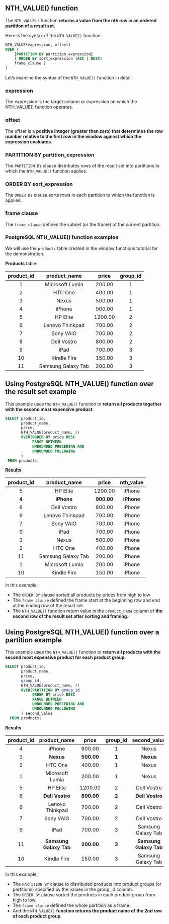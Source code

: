 ## NTH_VALUE() function

The `NTH_VALUE()` function **returns a value from the nth row in an ordered partition of a result set**.

Here is the syntax of the `NTH_VALUE()` function:

```SQL
NTH_VALUE(expression, offset)
OVER (
    [PARTITION BY partition_expression]
    [ ORDER BY sort_expression [ASC | DESC]
    frame_clause ]
)
```
Let’s examine the syntax of the `NTH_VALUE()` function in detail.

### expression

The expression is the target column or expression on which the NTH_VALUE() function operates.

### offset

The offset is a **positive integer (greater than zero) that determines the row number relative to the first row in the window against which the expression evaluates**.

### PARTITION BY partition_expression

The `PARTITION BY` clause distributes rows of the result set into partitions to which the `NTH_VALUE()` function applies.

### ORDER BY sort_expression

The `ORDER BY` clause sorts rows in each partition to which the function is applied.

### frame clause

The `frame_clause` defines the subset (or the frame) of the current partition.

### PostgreSQL NTH_VALUE() function examples

We will use the `products` table created in the window functions tutorial for the demonstration.

**Products** table:

|product_id |    product_name    |  price  | group_id|
|:---------:|:------------------:|:--------:|:---------:|
|         1 | Microsoft Lumia    |  200.00 |        1|
|         2 | HTC One            |  400.00 |        1|
|         3 | Nexus              |  500.00 |        1|
|         4 | iPhone             |  900.00 |        1|
|         5 | HP Elite           | 1200.00 |        2|
|         6 | Lenovo Thinkpad    |  700.00 |        2|
|         7 | Sony VAIO          |  700.00 |        2|
|         8 | Dell Vostro        |  800.00 |        2|
|         9 | iPad               |  700.00 |        3|
|        10 | Kindle Fire        |  150.00 |        3|
|        11 | Samsung Galaxy Tab |  200.00 |        3|

## Using PostgreSQL NTH_VALUE() function over the result set example

This example uses the `NTH_VALUE()` function to **return all products together with the  second most expensive product**:

```SQL
SELECT product_id,
       product_name,
       price,
       NTH_VALUE(product_name, 2)
       OVER(ORDER BY price DESC
            RANGE BETWEEN
            UNBOUNDED PRECEDING AND
            UNBOUNDED FOLLOWING
       )
 FROM products;
```

**Results**

|product_id |    product_name    |  price  | nth_value|
|:---------:|:------------------:|:-------:|:--------:|
|         5 | HP Elite           | 1200.00 | iPhone|
|         **4** | **iPhone**             |  **900.00** | **iPhone**|
|         8 | Dell Vostro        |  800.00 | iPhone|
|         6 | Lenovo Thinkpad    |  700.00 | iPhone|
|         7 | Sony VAIO          |  700.00 | iPhone|
|         9 | iPad               |  700.00 | iPhone|
|         3 | Nexus              |  500.00 | iPhone|
|         2 | HTC One            |  400.00 | iPhone|
|        11 | Samsung Galaxy Tab |  200.00 | iPhone|
|         1 | Microsoft Lumia    |  200.00 | iPhone|
|        10 | Kindle Fire        |  150.00 | iPhone|

In this example:

- The `ORDER BY` clause sorted all products by prices from high to low
- The `frame clause` defined the frame start at the beginning row and end at the ending row of the result set.
- The `NTH_VALUE()` function return value in the `product_name` column of **the second row of the result set after sorting and framing**.

## Using PostgreSQL NTH_VALUE() function over a partition example

This example uses the `NTH_VALUE()` function to **return all products with the second most expensive product for each product group**:

```SQL
SELECT product_id,
       product_name,
       price,
       group_id,
       NTH_VALUE(product_name, 2)
       OVER(PARTITION BY group_id
            ORDER BY price DESC
            RANGE BETWEEN
            UNBOUNDED PRECEDING AND
            UNBOUNDED FOLLOWING
       ) second_value
  FROM products;
```

**Results**

|product_id |    product_name    |  price  | group_id |    second_value|
|:---------:|:------------------:|:-------:|:--------:|:-------------------:|
|         4 | iPhone             |  900.00 |        1 | Nexus|
|         3 | **Nexus**              |  **500.00** |        **1** | **Nexus**|
|         2 | HTC One            |  400.00 |        1 | Nexus|
|         1 | Microsoft Lumia    |  200.00 |        1 | Nexus|
|         5 | HP Elite           | 1200.00 |        2 | Dell Vostro|
|         8 | **Dell Vostro**        |  **800.00** |        **2** | **Dell Vostro**|
|         6 | Lenovo Thinkpad    |  700.00 |        2 | Dell Vostro|
|         7 | Sony VAIO          |  700.00 |        2 | Dell Vostro|
|         9 | iPad               |  700.00 |        3 | Samsung Galaxy Tab|
|        11 | **Samsung Galaxy Tab** |  **200.00** |        **3** | **Samsung Galaxy Tab**|
|        10 | Kindle Fire        |  150.00 |        3 | Samsung Galaxy Tab|

In this example,

- The `PARTITION BY` clause to distributed products into product groups (or partitions) specified by the values in the group_id column.
- The `ORDER BY` clause sorted the products in each product group from high to low.
- The `frame clause` defined the whole partition as a frame.
- And the `NTH_VALUE()` **function returns the product name of the 2nd row of each product group**.
